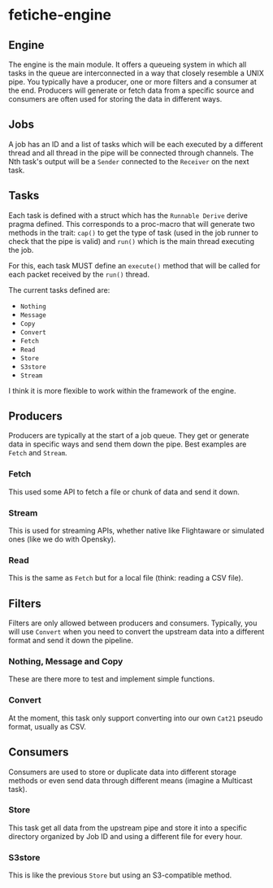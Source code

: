 # **fetiche-engine**

## Engine

The engine is the main module. It offers a queueing system in which all tasks in the queue are interconnected
in a way that closely resemble a UNIX pipe. You typically have a producer, one or more filters and a
consumer at the end. Producers will generate or fetch data from a specific source and consumers are often
used for storing the data in different ways.

## Jobs

A job has an ID and a list of tasks which will be each executed by a different thread and all thread in
the pipe will be connected through channels. The Nth task's output will be a `Sender`  connected to the
`Receiver` on the next task.

## Tasks

Each task is defined with a struct which has the `Runnable Derive` derive pragma defined. This corresponds
to a proc-macro that will generate two methods in the trait: `cap()` to get the type of task (used in the
job runner to check that the pipe is valid)  and `run()`  which is the main thread executing the job.

For this, each task MUST define an `execute()`  method that will be called for each packet received
by the `run()` thread.

The current tasks defined are:

- `Nothing`
- `Message`
- `Copy`
- `Convert`
- `Fetch`
- `Read`
- `Store`
- `S3store`
- `Stream`

I think it is more flexible to work within the framework of the engine.

## Producers

Producers are typically at the start of a job queue. They get or generate data in specific ways and send
them down the pipe. Best examples are `Fetch`  and `Stream`.

### Fetch

This used some API to fetch a file or chunk of data and send it down.

### Stream

This is used for streaming APIs, whether native like Flightaware or simulated ones (like we do with Opensky).

### Read

This is the same as `Fetch` but for a local file (think: reading a CSV file).

## Filters

Filters are only allowed between producers and consumers. Typically, you will use `Convert` when you need
to convert the upstream data into a different format and send it down the pipeline.

### Nothing, Message and Copy

These are there more to test and implement simple functions.

### Convert

At the moment, this task only support converting into our own `Cat21`  pseudo format, usually as CSV.

## Consumers

Consumers are used to store or duplicate data into different storage methods or even send data through
different means (imagine a Multicast task).

### Store

This task get all data from the upstream pipe and store it into a specific directory organized by Job ID
and using a different file for every hour.

### S3store

This is like the previous `Store`  but using an S3-compatible method.



